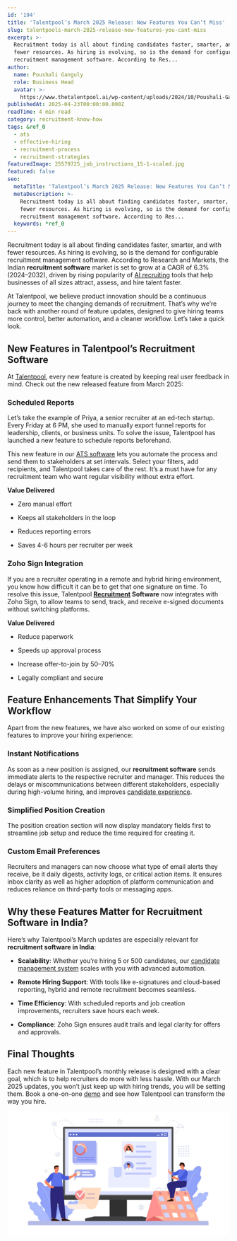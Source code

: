 ```yaml
---
id: '194'
title: 'Talentpool’s March 2025 Release: New Features You Can’t Miss'
slug: talentpools-march-2025-release-new-features-you-cant-miss
excerpt: >-
  Recruitment today is all about finding candidates faster, smarter, and with
  fewer resources. As hiring is evolving, so is the demand for configurable
  recruitment management software. According to Res...
author:
  name: Poushali Ganguly
  role: Business Head
  avatar: >-
    https://www.thetalentpool.ai/wp-content/uploads/2024/10/Poushali-Gangulyimage.webp
publishedAt: 2025-04-23T00:00:00.000Z
readTime: 4 min read
category: recruitment-know-how
tags: &ref_0
  - ats
  - effective-hiring
  - recruitment-process
  - recruitment-strategies
featuredImage: 25579725_job_instructions_15-1-scaled.jpg
featured: false
seo:
  metaTitle: 'Talentpool’s March 2025 Release: New Features You Can’t Miss'
  metaDescription: >-
    Recruitment today is all about finding candidates faster, smarter, and with
    fewer resources. As hiring is evolving, so is the demand for configurable
    recruitment management software. According to Res...
  keywords: *ref_0
---
```


Recruitment today is all about finding candidates faster, smarter, and with fewer resources. As hiring is evolving, so is the demand for configurable recruitment management software. According to Research and Markets, the Indian **recruitment software** market is set to grow at a CAGR of 6.3% (2024–2032), driven by rising popularity of [AI recruiting](https://www.thetalentpool.ai/blogs/how-ai-recruiting-is-changing-talent-acquisition-in-2025/) tools that help businesses of all sizes attract, assess, and hire talent faster.  

At Talentpool, we believe product innovation should be a continuous journey to meet the changing demands of recruitment. That’s why we’re back with another round of feature updates, designed to give hiring teams more control, better automation, and a cleaner workflow. Let’s take a quick look. 

## **New Features in Talentpool’s Recruitment Software** 

At [Talentpool](https://www.thetalentpool.ai/), every new feature is created by keeping real user feedback in mind. Check out the new released feature from March 2025: 

### **Scheduled Reports** 

Let’s take the example of Priya, a senior recruiter at an ed-tech startup. Every Friday at 6 PM, she used to manually export funnel reports for leadership, clients, or business units. To solve the issue, Talentpool has launched a new feature to schedule reports beforehand.  

This new feature in our [ATS software](https://www.thetalentpool.ai/blogs/is-ats-software-the-key-to-efficient-recruitment/) lets you automate the process and send them to stakeholders at set intervals. Select your filters, add recipients, and Talentpool takes care of the rest. It’s a must have for any recruitment team who want regular visibility without extra effort.  

**Value Delivered** 

- Zero manual effort 

- Keeps all stakeholders in the loop 

- Reduces reporting errors 

- Saves 4-6 hours per recruiter per week 

### **Zoho Sign Integration** 

If you are a recruiter operating in a remote and hybrid hiring environment, you know how difficult it can be to get that one signature on time. To resolve this issue, Talentpool **[Recruitment](https://www.thetalentpool.ai/blogs/internal-recruitment-type-process-and-advantage/) Software** now integrates with Zoho Sign, to allow teams to send, track, and receive e-signed documents without switching platforms. 

**Value Delivered** 

- Reduce paperwork 

- Speeds up approval process 

- Increase offer-to-join by 50–70% 

- Legally compliant and secure 

## **Feature Enhancements That Simplify Your Workflow** 

Apart from the new features, we have also worked on some of our existing features to improve your hiring experience: 

### **Instant Notifications** 

As soon as a new position is assigned, our **recruitment software** sends immediate alerts to the respective recruiter and manager. This reduces the delays or miscommunications between different stakeholders, especially during high-volume hiring, and improves [candidate experience](https://www.thetalentpool.ai/blogs/creating-positive-candidate-experience-actionable-tips/). 

### **Simplified Position Creation** 

The position creation section will now display mandatory fields first to streamline job setup and reduce the time required for creating it. 

### **Custom Email Preferences** 

Recruiters and managers can now choose what type of email alerts they receive, be it daily digests, activity logs, or critical action items. It ensures inbox clarity as well as higher adoption of platform communication and reduces reliance on third-party tools or messaging apps. 

## **Why these Features Matter for Recruitment Software in India**?

Here’s why Talentpool’s March updates are especially relevant for **recruitment software in India**: 

- **Scalability**: Whether you’re hiring 5 or 500 candidates, our [candidate management system](https://www.thetalentpool.ai/blogs/enhancing-recruitment-success-the-impact-of-a-candidate-management-system/) scales with you with advanced automation. 

- **Remote Hiring Support**: With tools like e-signatures and cloud-based reporting, hybrid and remote recruitment becomes seamless. 

- **Time Efficiency**: With scheduled reports and job creation improvements, recruiters save hours each week. 

- **Compliance**: Zoho Sign ensures audit trails and legal clarity for offers and approvals. 

## **Final Thoughts** 

Each new feature in Talentpool’s monthly release is designed with a clear goal, which is to help recruiters do more with less hassle. With our March 2025 updates, you won’t just keep up with hiring trends, you will be setting them. Book a one-on-one [demo](https://www.thetalentpool.ai/recruitment-software/) and see how Talentpool can transform the way you hire. 

![](images/25579725_job_instructions_15-1-1024x569.jpg)
